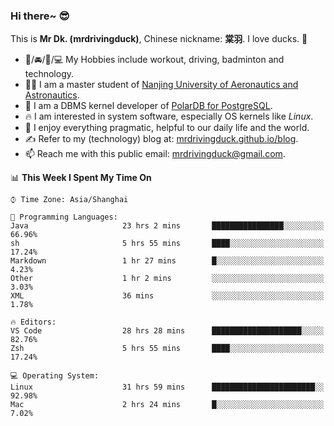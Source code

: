 ### Hi there~ 😎

This is **Mr Dk. (mrdrivingduck)**, Chinese nickname: **棠羽**. I love ducks. 🦆

- 💪/🚘/🏸/💻 My Hobbies include workout, driving, badminton and technology.
- 👨‍🎓 I am a master student of [Nanjing University of Aeronautics and Astronautics](https://en.wikipedia.org/wiki/Nanjing_University_of_Aeronautics_and_Astronautics).
- 🍊 I am a DBMS kernel developer of [PolarDB for PostgreSQL](https://github.com/ApsaraDB/PolarDB-for-PostgreSQL).
- 🔥 I am interested in system software, especially OS kernels like *Linux*.
- 🔧 I enjoy everything pragmatic, helpful to our daily life and the world.
- ✍ Refer to my (technology) blog at: [mrdrivingduck.github.io/blog](https://www.mrdrivingduck.cn/blog/#/).
- 📫 Reach me with this public email: [mrdrivingduck@gmail.com](mailto:mrdrivingduck@gmail.com).

<!--START_SECTION:waka-->
📊 **This Week I Spent My Time On** 

```text
⌚︎ Time Zone: Asia/Shanghai

💬 Programming Languages: 
Java                     23 hrs 2 mins       ████████████████░░░░░░░░░   66.96% 
sh                       5 hrs 55 mins       ████░░░░░░░░░░░░░░░░░░░░░   17.24% 
Markdown                 1 hr 27 mins        █░░░░░░░░░░░░░░░░░░░░░░░░   4.23% 
Other                    1 hr 2 mins         ░░░░░░░░░░░░░░░░░░░░░░░░░   3.03% 
XML                      36 mins             ░░░░░░░░░░░░░░░░░░░░░░░░░   1.78%

🔥 Editors: 
VS Code                  28 hrs 28 mins      ████████████████████░░░░░   82.76% 
Zsh                      5 hrs 55 mins       ████░░░░░░░░░░░░░░░░░░░░░   17.24%

💻 Operating System: 
Linux                    31 hrs 59 mins      ███████████████████████░░   92.98% 
Mac                      2 hrs 24 mins       █░░░░░░░░░░░░░░░░░░░░░░░░   7.02%

```


<!--END_SECTION:waka-->

<!-- ![Mr Dk.'s GitHub Stats](https://github-readme-stats.vercel.app/api?username=mrdrivingduck&count_private&show_icons=true&theme=buefy) -->

<!-- ![Most Used Languages](https://github-readme-stats.vercel.app/api/top-langs/?username=mrdrivingduck&exclude_repo=mips32-CPU,snort-tcp-socket&theme=buefy&layout=compact&langs_count=10) -->


<!--
**mrdrivingduck/mrdrivingduck** is a ✨ _special_ ✨ repository because its `README.md` (this file) appears on your GitHub profile.

Here are some ideas to get you started:

- 🔭 I’m currently working on ...
- 🌱 I’m currently learning ...
- 👯 I’m looking to collaborate on ...
- 🤔 I’m looking for help with ...
- 💬 Ask me about ...
- 📫 How to reach me: ...
- 😄 Pronouns: ...
- ⚡ Fun fact: ...
-->

